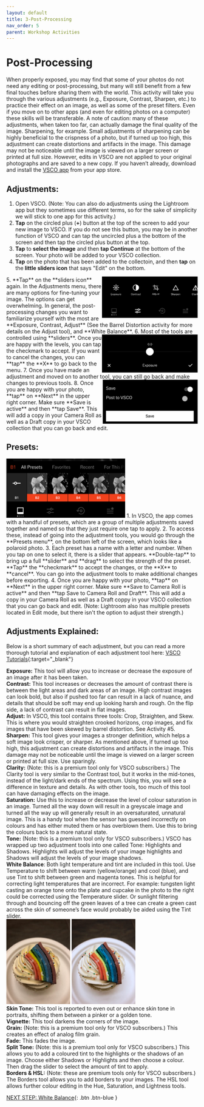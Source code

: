 ```yaml
---
layout: default
title: 3-Post-Processing
nav_order: 5
parent: Workshop Activities
---
```

# Post-Processing
When properly exposed, you may find that some of your photos do not need any editing or post-processing, but many will still benefit from a few final touches before sharing them with the world. This activity will take you through the various adjustments (e.g., Exposure, Contrast,  Sharpen, etc.) to practice their effect on an image, as well as some of the preset filters. Even if you move on to other apps (and even for editing photos on a computer) these skills will be transferable. A note of caution: many of these adjustments, when taken too far, can actually damage the final quality of the image. Sharpening, for example. Small adjustments of sharpening can be highly beneficial to the crispness of a photo, but if turned up too high, this adjustment can create distortions and artifacts in the image. This damage may not be noticeable until the image is viewed on a larger screen or printed at full size. However,  edits in VSCO are not applied to your original photographs and are saved to a new copy. If you haven’t already, download and install the [VSCO app](https://vsco.co/download) from your app store.

## Adjustments:
1. Open VSCO. (Note:  You can also do adjustments using the Lightroom app but they sometimes use different terms, so for the sake of simplicity we will stick to one app for this activity.)
2. **Tap** on the circled plus (**+**) button at the top of the screen to add your new image to VSCO. If you do not see this button, you may be in another function of VSCO and can tap the uncircled plus a the bottom of the screen and then tap the circled plus button at the top. 
3. **Tap** to **select the image** and then **tap Continue** at the bottom of the screen. Your photo will be added to your VSCO collection. 
4. **Tap** on the photo that has been added to the collectoin, and then **tap** on the **little sliders icon** that says "Edit" on the bottom. 
<img src="images//photo-post-04.jpeg" style="float:right;width:252px;height:109px" alt=studio mode toolbar>
5. **Tap** on the **sliders icon** again. In the Adjustments menu, there are many options for fine-tuning your image. The options can get overwhelming. In general, the post-processing changes you want to familiarize yourself with the most are **Exposure, Contrast, Adjust** (See the Barrel Distortion activity for more details on the Adjust tool), and **White Balance**. 
<img src="images//photo-post-05.jpeg" style="float:right;width:252px;height:100px" alt=studio mode toolbar>
6. Most of the tools are controlled using **sliders**. Once you are happy with the levels, you can tap the checkmark to accept. If you want to cancel the changes, you can **tap** the **X** to go back to the menu.
7. Once you have made an adjustment and moved on to another tool, you can still go back and make changes to previous tools. 
<img src="images//photo-post-06b.jpg" style="float:right;width:250px;" alt=studio mode toolbar>
8. Once you are happy with your photo, **tap** on **Next** in the upper right corner. Make sure **Save is active** and then **tap Save**. This will add a copy in your Camera Roll as well as a Draft copy in your VSCO collection that you can go back and edit.


## Presets:
<img src="images//photo-post-08.png" style="width:313px;height:156px" alt="presets settings">
1. In VSCO, the app comes with a handful of presets, which are a group of multiple adjustments saved together and named so that they just require one tap to apply.  
2. To access these, instead of going into the adjustment tools, you would go through the **Presets menu**, on the bottom left of the screen, which looks like a polaroid photo.
3. Each preset has a name with a letter and number. When you tap on one to select it, there is a slider that appears. **Double-tap** to bring up a full **slider** and **drag** to select the strength of the preset. **Tap** the **checkmark** to accept the changes, or the **X** to **cancel**. You can go into the adjustment tools to make additional changes before exporting. 
4. Once you are happy with your photo, **tap** on **Next** in the upper right corner. Make sure **Save to Camera Roll is active** and then **tap Save to Camera Roll and Draft**. This will add a copy in your Camera Roll as well as a Draft coppy in your VSCO collection that you can go back and edit. (Note: Lightroom also has multiple presets located in Edit mode, but there isn't the option to adjust their strength.)

## Adjustments Explained: 
Below is a short summary of each adjustment, but you can read a more thorough tutorial and explanation of each adjustment tool here: [VSCO Tutorials](https://support.vsco.co/hc/en-us/sections/4407298775181-Tutorials){:target="_blank"}

**Exposure:** This tool will allow you to increase or decrease the exposure of an image after it has been taken.<br>
**Contrast:** This tool increases or decreases the amount of contrast there is between the light areas and dark areas of an image. High contrast images can look bold, but also if pushed too far can result in a lack of nuance, and details that should be soft may end up looking harsh and rough. On the flip side, a lack of contrast can result in flat images.<br> 
**Adjust:** In VSCO, this tool contains three tools: Crop, Straighten, and Skew. This is where you would straighten crooked horizons, crop images, and fix images that have been skewed by barrel distortion. See Activity #5.<br>
**Sharpen:** This tool gives your images a stronger definition, which helps a soft image look crisper, or sharper. As mentioned above, if turned up too high, this adjustment can create distortions and artifacts in the image. This damage may not be noticeable until the image is viewed on a larger screen or printed at full size. Use sparingly.<br>
**Clarity:** (Note: this is a premium tool only for VSCO subscribers.) The Clarity tool is very similar to the Contrast tool, but it works in the mid-tones, instead of the light/dark ends of the spectrum. Using this, you will see a difference in texture and details. As with other tools, too much of this tool can have damaging effects on the image.<br>
**Saturation:** Use this to increase or decrease the level of colour saturation in an image. Turned all the way down will result in a greyscale image and turned all the way up will generally result in an oversaturated, unnatural image. This is a handy tool when the sensor has guessed incorrectly on colours and has either muted them or has overblown them. Use this to bring the colours back to a more natural state.<br>
**Tone:** (Note: this is a premium tool only for VSCO subscribers.) VSCO has wrapped up two adjustment  tools into one called Tone: Highlights and Shadows. Highlights will adjust the levels of your image highlights and Shadows will adjust the levels of your image shadows.<br>
**White Balance**: Both light temperature and tint are included in this tool. Use Temperature to shift between warm (yellow/orange) and cool (blue), and use Tint to shift between green and magenta tones. This is helpful for correcting light temperatures that are incorrect. For example: tungsten light casting an orange tone onto the plate and cupcake in the photo to the right could be corrected using the Temperature slider. Or sunlight filtering through and bouncing off the green leaves of a tree can create a green cast across the skin of someone’s face would probably be aided using the Tint slider.<br>
<img src="images//photo-post-06.jpeg" style="width:168px;" alt="image of white exposure."> <img src="images//photo-post-07.jpeg" style="width:168px;" alt="image of white exposure adjusted."><br>
**Skin Tone:** This tool is reported to even out or enhance skin tone in portraits, shifting them between a pinker or a golden tone.<br>
**Vignette:** This tool darkens the corners of the image.<br>
**Grain:** (Note: this is a premium tool only for VSCO subscribers.) This creates an effect of analog film grain.<br>
**Fade:** This fades the image.<br>
**Split Tone:** (Note: this is a premium tool only for VSCO subscribers.) This allows you to add a coloured tint to the highlights or the shadows of an image. Choose either Shadows or Highlights and then choose a colour. Then drag the slider to select the amount of tint to apply.<br>
**Borders & HSL:** (Note: these are premium tools only for VSCO subscribers.) The Borders tool allows you to add borders to your images. The HSL tool allows further colour editing in the Hue, Saturation, and Lightness tools.<br>



[NEXT STEP: White Balance](white-balance.html){: .btn .btn-blue }
